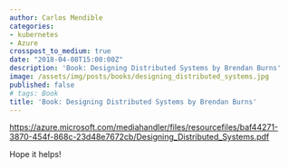 ```yaml
---
author: Carlos Mendible
categories:
- kubernetes
- Azure
crosspost_to_medium: true
date: "2018-04-08T15:00:00Z"
description: 'Book: Designing Distributed Systems by Brendan Burns'
image: /assets/img/posts/books/designing_distributed_systems.jpg
published: false
# tags: Book
title: 'Book: Designing Distributed Systems by Brendan Burns'
---
```


https://azure.microsoft.com/mediahandler/files/resourcefiles/baf44271-3870-454f-868c-23d48e7672cb/Designing_Distributed_Systems.pdf

Hope it helps!